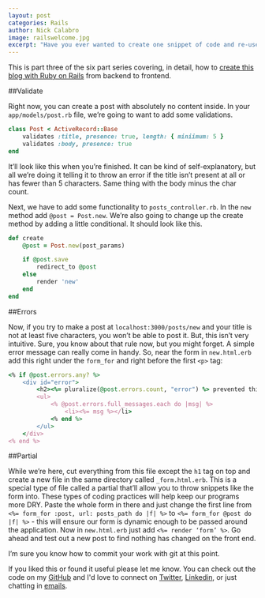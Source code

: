 ```yaml
---
layout: post
categories: Rails
author: Nick Calabro
image: railswelcome.jpg
excerpt: "Have you ever wanted to create one snippet of code and re-use it in different areas throughout your project? You need to learn how to integrate partials into your Rails app."
---
```


<meta name="twitter:card" content="summary" />
<meta name="twitter:site" content="@NickCalabs" />
<meta name="twitter:title" content="{{ page.title }}" />
<meta name="twitter:description" content="Nick Calabro's Blog" />

<div class="message">This is part three of the six part series covering, in detail, how to <a href="http://nameless-dusk-8821.herokuapp.com">create this blog with Ruby on Rails</a> from backend to frontend. 
</div>

##Validate

Right now, you can create a post with absolutely no content inside. In your `app/models/post.rb` file, we’re going to want to add some validations.

```ruby
class Post < ActiveRecord::Base
    validates :title, presence: true, length: { miniimum: 5 }
    validates :body, presence: true
end
```

It’ll look like this when you’re finished. It can be kind of self-explanatory, but all we’re doing it telling it to throw an error if the title isn’t present at all or has fewer than 5 characters. Same thing with the body minus the char count.

Next, we have to add some functionality to `posts_controller.rb`. In the `new` method add `@post = Post.new`. We’re also going to change up the create method by adding a little conditional. It should look like this.

```ruby
def create
    @post = Post.new(post_params)

    if @post.save
        redirect_to @post
    else
        render 'new'
    end
end
```

##Errors

Now, if you try to make a post at `localhost:3000/posts/new` and your title is not at least five characters, you won’t be able to post it. But, this isn’t very intuitive. Sure, you know about that rule now, but you might forget. A simple error message can really come in handy. So, near the form in `new.html.erb` add this right under the `form_for` and right before the first `<p>` tag:

```ruby
<% if @post.errors.any? %>
    <div id="error">
        <h2><%= pluralize(@post.errors.count, "error") %> prevented this post from saving</h2>
        <ul>
            <% @post.errors.full_messages.each do |msg| %>
                <li><%= msg %></li>
            <% end %>
        </ul>
    </div>
<% end %>
```

##Partial

While we’re here, cut everything from this file except the `h1` tag on top and create a new file in the same directory called `_form.html.erb`. This is a special type of file called a partial that’ll allow you to throw snippets like the form into. These types of coding practices will help keep our programs more DRY. Paste the whole form in there and just change the first line from `<%= form_for :post, url: posts_path do |f| %>` to `<%= form_for @post do |f| %>` - this will ensure our form is dynamic enough to be passed around the application. Now in `new.html.erb` just add `<%= render ‘form’ %>`. Go ahead and test out a new post to find nothing has changed on the front end.

I’m sure you know how to commit your work with git at this point.

<div class="message">
  If you liked this or found it useful please let me know. You can check out the code on my <a href="http://github.com/nickcalabs">GitHub</a> and I'd love to connect on <a href="http://twitter.com/nickcalabs">Twitter</a>, <a href="http://linkedin.com/in/nickcalabro">Linkedin</a>, or just chatting in <a href="mailto:calabro.nick@gmail.com">emails</a>.
</div>